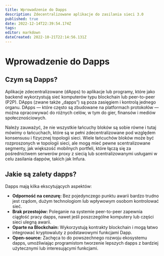 ```yaml
---
title: Wprowadzenie do Dapps
description: Zdecentralizowane aplikacje do zasilania sieci 3.0
published: true
date: 2022-12-14T22:39:54.174Z
tags: 
editor: markdown
dateCreated: 2022-10-21T22:14:56.131Z
---
```


# Wprowadzenie do Dapps

## Czym są Dapps?

Aplikacje zdecentralizowane (dApps) to aplikacje lub programy, które jako backend wykorzystują sieć komputerów typu blockchain lub peer-to-peer (P2P). DApps (zwane także „dapps”) są poza zasięgiem i kontrolą jednego organu. DApps — które często są zbudowane na platformach protokołów — można opracowywać do różnych celów, w tym do gier, finansów i mediów społecznościowych.

Należy zauważyć, że nie wszystkie łańcuchy bloków są sobie równe i tutaj mówimy o łańcuchach, które są w pełni zdecentralizowane pod względem konsensusu i fizycznej topologii sieci. Wiele łańcuchów bloków może być rozproszonych w topologii sieci, ale mogą mieć pewne scentralizowane segmenty, jak większość mobilnych portfeli, które łączą się za pośrednictwem serwerów proxy z siecią lub scentralizowanymi usługami w celu zasilania dappów, takich jak Infura.

## Jakie są zalety dapps?

Dapps mają kilka ekscytujących aspektów:

- **Odporność na cenzurę:** Bez pojedynczego punktu awarii bardzo trudno jest rządom, dużym technologiom lub wpływowym osobom kontrolować sieć.
- **Brak przestojów:** Poleganie na systemie peer-to-peer zapewnia ciągłość pracy dapps, nawet jeśli poszczególne komputery lub części sieci ulegną awarii.
- **Oparte na Blockchain:** Wykorzystują kontrakty blockchain i mogą łatwo integrować kryptowaluty z podstawowymi funkcjami Dapp.
- **Open-source:** Zachęca to do powszechnego rozwoju ekosystemu dapps, umożliwiając programistom tworzenie lepszych dapps z bardziej użytecznymi lub interesującymi funkcjami.